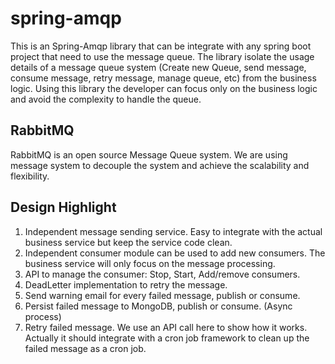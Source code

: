 # spring-amqp

This is an Spring-Amqp library that can be integrate with any spring boot project that need to use the message queue. The library isolate the usage details of a message queue system (Create new Queue, send message, consume message, retry message, manage queue, etc) from the business logic. Using this library the developer can focus only on the business logic and avoid the complexity to handle the queue. 

## RabbitMQ
RabbitMQ is an open source Message Queue system. We are using message system to decouple the system and achieve the scalability and flexibility.

## Design Highlight

1. Independent message sending service. Easy to integrate with the actual business service but keep the service code clean.
2. Independent consumer module can be used to add new consumers. The business service will only focus on the message processing.
3. API to manage the consumer: Stop, Start, Add/remove consumers.
4. DeadLetter implementation to retry the message.
5. Send warning email for every failed message, publish or consume.
6. Persist failed message to MongoDB, publish or consume. (Async process)
7. Retry failed message. We use an API call here to show how it works. Actually it should integrate with a cron job framework to clean up the failed message as a cron job. 


